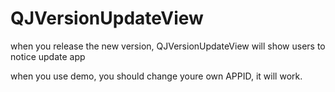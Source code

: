 # QJVersionUpdateView
when you release the new version,  QJVersionUpdateView will show users to notice update app

when you use demo, you should change youre own APPID, it will work.